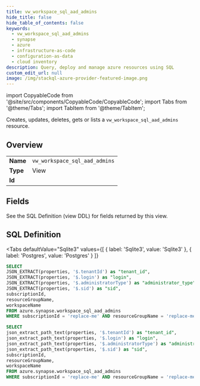 ```yaml
--- 
title: vw_workspace_sql_aad_admins
hide_title: false
hide_table_of_contents: false
keywords:
  - vw_workspace_sql_aad_admins
  - synapse
  - azure
  - infrastructure-as-code
  - configuration-as-data
  - cloud inventory
description: Query, deploy and manage azure resources using SQL
custom_edit_url: null
image: /img/stackql-azure-provider-featured-image.png
---
```


import CopyableCode from '@site/src/components/CopyableCode/CopyableCode';
import Tabs from '@theme/Tabs';
import TabItem from '@theme/TabItem';

Creates, updates, deletes, gets or lists a <code>vw_workspace_sql_aad_admins</code> resource.

## Overview
<table><tbody>
<tr><td><b>Name</b></td><td><code>vw_workspace_sql_aad_admins</code></td></tr>
<tr><td><b>Type</b></td><td>View</td></tr>
<tr><td><b>Id</b></td><td><CopyableCode code="azure.synapse.vw_workspace_sql_aad_admins" /></td></tr>
</tbody></table>

## Fields

See the SQL Definition (view DDL) for fields returned by this view.

## SQL Definition

<Tabs
defaultValue="Sqlite3"
values={[
{ label: 'Sqlite3', value: 'Sqlite3' },
{ label: 'Postgres', value: 'Postgres' }
]}
>
<TabItem value="Sqlite3">

```sql
SELECT
JSON_EXTRACT(properties, '$.tenantId') as "tenant_id",
JSON_EXTRACT(properties, '$.login') as "login",
JSON_EXTRACT(properties, '$.administratorType') as "administrator_type",
JSON_EXTRACT(properties, '$.sid') as "sid",
subscriptionId,
resourceGroupName,
workspaceName
FROM azure.synapse.workspace_sql_aad_admins
WHERE subscriptionId = 'replace-me' AND resourceGroupName = 'replace-me' AND workspaceName = 'replace-me';
```

</TabItem>
<TabItem value="Postgres">

```sql
SELECT
json_extract_path_text(properties, '$.tenantId') as "tenant_id",
json_extract_path_text(properties, '$.login') as "login",
json_extract_path_text(properties, '$.administratorType') as "administrator_type",
json_extract_path_text(properties, '$.sid') as "sid",
subscriptionId,
resourceGroupName,
workspaceName
FROM azure.synapse.workspace_sql_aad_admins
WHERE subscriptionId = 'replace-me' AND resourceGroupName = 'replace-me' AND workspaceName = 'replace-me';
```

</TabItem>
</Tabs>
